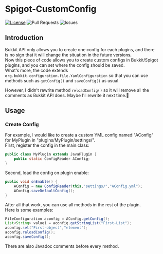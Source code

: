 # Spigot-CustomConfig
[![License](https://img.shields.io/badge/license-GPLv3-blue?style=for-the-badge)](https://www.gnu.org/licenses/gpl-3.0.html)  ![Pull Requests](https://img.shields.io/github/issues-pr-closed/katorlys/Spigot-CustomConfig?style=for-the-badge) ![Issues](https://img.shields.io/github/issues-closed/katorlys/Spigot-CustomConfig?style=for-the-badge)

## Introduction
Bukkit API only allows you to create one config for each plugins, and there is no sign that it will change the situation in the future versions.<br>
Now this piece of code allows you to create custom configs in Bukkit/Spigot plugins, and you can set where the config should be saved.<br>
What's more, the code extends `org.bukkit.configuration.file.YamlConfiguration` so that you can use methods such as `getConfig()` and `saveConfig()` as usual.<br>

However, I didn't rewrite method `reloadConfig()` so it will remove all the comments as Bukkit API does. Maybe I'll rewrite it next time.🤣<br>

## Usage
### Create Config
For example, I would like to create a custom YML config named "AConfig" for MyPlugin in "plugins/MyPlugin/settings/".<br>
First, register the config in the main class:<br>
```java
public class MyPlugin extends JavaPlugin {
    public static ConfigReader AConfig;
}
```
Second, load the config on plugin enable:<br>
```java
public void onEnable() {
    AConfig = new ConfigReader(this,"settings/","AConfig.yml");
	AConfig.saveDefaultConfig();
}
```
After all that work, you can use all methods in the rest of the plugin.<br>
Here is some examples:<br>
```java
FileConfiguration aconfig = AConfig.getConfig();
List<String> value1 = aconfig.getStringList("First-List");
aconfig.set("First-object","element");
aconfig.reloadConfig();
aconfig.saveConfig();
```
There are also Javadoc comments before every method.<br>